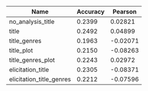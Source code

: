 | Name                     | Accuracy | Pearson    |
|--------------------------|----------|------------|
| no_analysis_title        | 0.2399   | 0.02821    |
| title                    | 0.2492   | 0.04899    |
| title_genres             | 0.1963   | -0.02071   |
| title_plot               | 0.2150   | -0.08263   |
| title_genres_plot        | 0.2243   | 0.02972    |
| elicitation_title        | 0.2305   | -0.08371   |
| elicitation_title_genres | 0.2212   | -0.07596   |